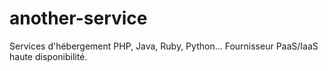 # another-service
Services d'hébergement PHP, Java, Ruby, Python... Fournisseur PaaS/IaaS haute disponibilité.
